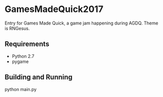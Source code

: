# GamesMadeQuick2017
Entry for Games Made Quick, a game jam happening during AGDQ. Theme is RNGesus.

## Requirements
* Python 2.7
* pygame

## Building and Running

python main.py
